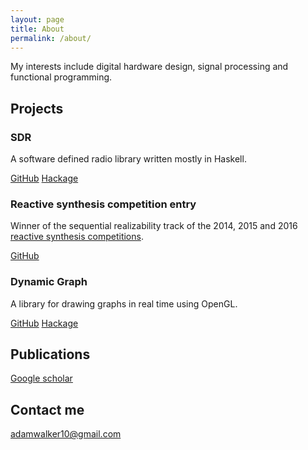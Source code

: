 ```yaml
---
layout: page
title: About
permalink: /about/
---
```


My interests include digital hardware design, signal processing and functional programming.

## Projects

### SDR
A software defined radio library written mostly in Haskell.

[GitHub](https://github.com/adamwalker/sdr) [Hackage](https://hackage.haskell.org/package/sdr)

### Reactive synthesis competition entry
Winner of the sequential realizability track of the 2014, 2015 and 2016 [reactive synthesis competitions](http://www.syntcomp.org/).

[GitHub](https://github.com/adamwalker/syntcomp) 

### Dynamic Graph

A library for drawing graphs in real time using OpenGL.

[GitHub](https://github.com/adamwalker/dynamic-graph) [Hackage](https://hackage.haskell.org/package/dynamic-graph)

## Publications

[Google scholar](https://scholar.google.com.au/citations?user=A9cTC0EAAAAJ)

## Contact me

[adamwalker10@gmail.com](mailto:adamwalker10@gmail.com)
